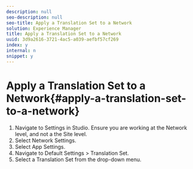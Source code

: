```yaml
---
description: null
seo-description: null
seo-title: Apply a Translation Set to a Network
solution: Experience Manager
title: Apply a Translation Set to a Network
uuid: 3d9a2616-3721-4ac5-a039-aefbf57cf269
index: y
internal: n
snippet: y
---
```


# Apply a Translation Set to a Network{#apply-a-translation-set-to-a-network}

1. Navigate to Settings in Studio. Ensure you are working at the Network level, and not a the Site level.
1. Select Network Settings.
1. Select App Settings.
1. Navigate to Default Settings > Translation Set.
1. Select a Translation Set from the drop-down menu.

